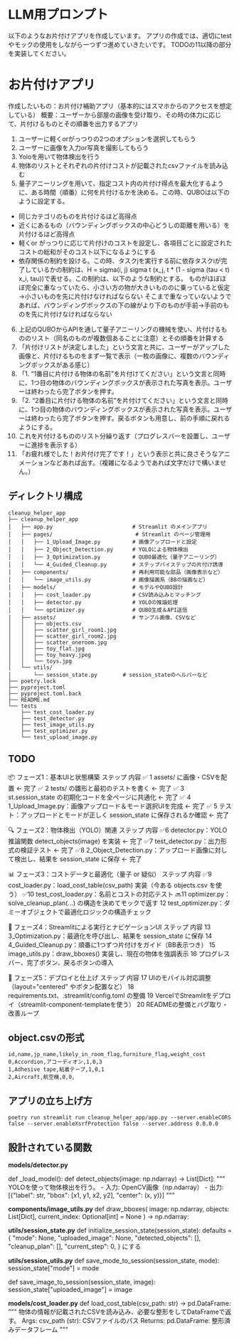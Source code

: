# LLM用プロンプト
以下のようなお片付けアプリを作成しています。
アプリの作成では、適切にtestやモックの使用をしながら一つずつ進めていきたいです。
TODOの11以降の部分を実装してください。

# お片付けアプリ
作成したいもの：お片付け補助アプリ（基本的にはスマホからのアクセスを想定している）
概要：ユーザーから部屋の画像を受け取り、その時の体力に応じて、片付けるものとその順番を出力するアプリ

1. ユーザーに軽くorがっつりの2つのオプションを選択してもらう
2. ユーザーに画像を入力or写真を撮影してもらう
3. Yoloを用いて物体検出を行う
4. 物体のリストとそれぞれの片付けコストが記載されたcsvファイルを読み込む
5. 量子アニーリングを用いて、指定コスト内の片付け得点を最大化するように、ある時間（順番）に何を片付けるかを決める。この時、QUBOは以下のように設定する。
- 同じカテゴリのものを片付けるほど高得点
- 近くにあるもの（バウンディングボックスの中心どうしの距離を用いる）を片付けるほど高得点
- 軽くor がっつりに応じて片付けのコストを設定し、各項目ごとに設定されたコストの総和がそのコスト以下になるようにする
- 依存関係の制約を設ける。この時、タスクjを実行する前に依存タスクiが完了しているかの制約は、H = sigma(i, j) sigma t (x_j, t * (1 - sigma (tau < t) x_i, tau))で表せる。この制約は、以下のような制約とする。
ものがほぼほぼ完全に重なっていたら、小さい方の物が大きいもののに乗っていると仮定→小さいものを先に片付けなければならない
そこまで重なっていないようであれば、バウンディングボックスの下の線がより下のものが手前→手前のものを先に片付けなければならない
6. 上記のQUBOからAPIを通して量子アニーリングの機械を使い、片付けるもののリスト（同名のものが複数個あることに注意）とその順番を計算する
7. 「片付けリストが決定しました」という文言と共に、ユーザーがアップした画像と、片付けるものをまず一覧で表示（一枚の画像に、複数のバウンディングボックスがある感じ）
8. 「1. “1番目に片付ける物体の名前”を片付けてください」という文言と同時に、1つ目の物体のバウンディングボックスが表示された写真を表示。ユーザーは終わったら完了ボタンを押す。
9. 「2. “2番目に片付ける物体の名前”を片付けてください」という文言と同時に、1つ目の物体のバウンディングボックスが表示された写真を表示。ユーザーは終わったら完了ボタンを押す。戻るボタンも用意し、前の手順に戻れるようにする。
10. これを片付けるもののリスト分繰り返す（プログレスバーを設置し、ユーザーに進捗を表示する）
11. 「お疲れ様でした！お片付け完了です！」という表示と共に良さそうなアニメーションなどあれば出す。（複雑になるようであれば文字だけで構いません。）

## ディレクトリ構成
```
cleanup_helper_app
├── cleanup_helper_app
│   ├── app.py                         # Streamlit のメインアプリ
│   ├── pages/                          # Streamlit のページ管理用
│   │   ├── 1_Upload_Image.py          # 画像アップロードと設定
│   │   ├── 2_Object_Detection.py      # YOLOによる物体検出
│   │   ├── 3_Optimization.py          # QUBO最適化（量子アニーリング）
│   │   └── 4_Guided_Cleanup.py        # ステップバイステップの片付け誘導
│   ├── components/                    # 再利用可能な部品（画像表示など）
│   │   └── image_utils.py             # 画像描画系（BBの描画など）
│   ├── models/                        # モデルやQUBO設計
│   │   ├── cost_loader.py             # CSV読み込みとマッチング
│   │   ├── detector.py                # YOLOの推論処理
│   │   └── optimizer.py               # QUBO生成＆API送信
│   ├── assets/                        # サンプル画像、CSVなど
│   │   ├── objects.csv
│   │   ├── scatter_girl_room1.jpg
│   │   ├── scatter_girl_room2.jpg
│   │   ├── scatter_oneroom.jpg
│   │   ├── toy_flat.jpg
│   │   ├── toy_heavy.jpeg
│   │   └── toys.jpg
│   └── utils/
│       └── session_state.py        # session_stateのヘルパーなど
├── poetry.lock
├── pyproject.toml
├── pyproject.toml.back
├── README.md
└── tests
    ├── test_cost_loader.py
    ├── test_detector.py
    ├── test_image_utils.py
    ├── test_optimizer.py
    └── test_upload_image.py

```

## TODO
📦 フェーズ1：基本UIと状態構築
ステップ	内容
✅ 1	assets/ に画像・CSVを配置 ← 完了
✅ 2	tests/ の雛形と最初のテストを書く ← 完了
✅ 3	st.session_state の初期化コードを全ページに共通化 ← 完了
✅ 4	1_Upload_Image.py：画像アップロード＆モード選択UIを完成 ← 完了
✅ 5	テスト：アップロードとモードが正しく session_state に保存されるか確認 ← 完了

🔍 フェーズ2：物体検出（YOLO）関連
ステップ	内容
✅6	detector.py：YOLO推論関数 detect_objects(image) を実装 ← 完了
✅7	test_detector.py：出力形式の検証テスト ← 完了
✅8	2_Object_Detection.py：アップロード画像に対して検出し、結果を session_state に保存 ← 完了

📊 フェーズ3：コストデータと最適化（量子 or 疑似）
ステップ	内容
✅9	cost_loader.py：load_cost_table(csv_path) 実装（今ある objects.csv を使う）
✅10	test_cost_loader.py：名前とコストの対応テスト
🔜11	optimizer.py：solve_cleanup_plan(...) の構造を決めてモックで返す
12	test_optimizer.py：ダミーオブジェクトで最適化ロジックの構造チェック

🧼 フェーズ4：Streamlitによる実行とナビゲーションUI
ステップ	内容
13	3_Optimization.py：最適化を呼び出し、結果を session_state に保存
14	4_Guided_Cleanup.py：順番に1つずつ片付けをガイド（BB表示つき）
15	image_utils.py：draw_bboxes() 実装し、現在の物体を強調表示
16	プログレスバー、完了ボタン、戻るボタンの導入

🚀 フェーズ5：デプロイと仕上げ
ステップ	内容
17	UIのモバイル対応調整（layout="centered" やボタン配置など）
18	requirements.txt、.streamlit/config.toml の整備
19	VercelでStreamlitをデプロイ（streamlit-component-templateを使う）
20	READMEの整備とバグ取り・改善ループ

## object.csvの形式
```
id,name,jp_name,likely_in_room_flag,furniture_flag,weight_cost
0,Accordion,アコーディオン,1,0,3
1,Adhesive tape,粘着テープ,1,0,1
2,Aircraft,航空機,0,0,
```


## アプリの立ち上げ方
```
poetry run streamlit run cleanup_helper_app/app.py --server.enableCORS false --server.enableXsrfProtection false --server.address 0.0.0.0
```

## 設計されている関数
**models/detector.py**

def _load_model():
def detect_objects(image: np.ndarray) -> List[Dict]:
    """
    YOLOを使って物体検出を行う。
    - 入力: OpenCV画像（np.ndarray）
    - 出力: [{"label": str, "bbox": [x1, y1, x2, y2], "center": (x, y)}]
    """

**components/image_utils.py**
def draw_bboxes(
    image: np.ndarray,
    objects: List[Dict],
    current_index: Optional[int] = None
) -> np.ndarray:

**utils/session_state.py**
def initialize_session_state(session_state):
    defaults = {
        "mode": None,
        "uploaded_image": None,
        "detected_objects": [],
        "cleanup_plan": [],
        "current_step": 0,
    }
    にする

**utils/session_utils.py**
def save_mode_to_session(session_state, mode):
    session_state["mode"] = mode

def save_image_to_session(session_state, image):
    session_state["uploaded_image"] = image

**models/cost_loader.py**
def load_cost_table(csv_path: str) -> pd.DataFrame:
    """
    物体の情報が記載されたCSVを読み込み、必要な整形をしてDataFrameで返す。
    Args:
        csv_path (str): CSVファイルのパス
    Returns:
        pd.DataFrame: 整形済みデータフレーム
    """